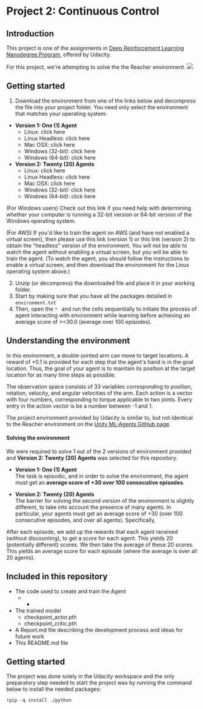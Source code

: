 # Project 2: Continuous Control

## Introduction
This project is one of the assignments in [Deep Reinforcement Learning Nanodegree Program](https://www.udacity.com/course/deep-reinforcement-learning-nanodegree--nd893), offered by Udacity.  

For this project, we're attempting to solve the the Reacher environment.
![](./img/environment_illustration.gif)


## Getting started
1. Download the environment from one of the links below and decompress the file into your project folder.
You need only select the environment that matches your operating system:

* **Version 1: One (1) Agent**
  * Linux: click here
  * Linux Headless: click here
  * Mac OSX: click here
  * Windows (32-bit): click here
  * Windows (64-bit): click here
* **Version 2: Twenty (20) Agents**
  * Linux: click here
  * Linux Headless: click here
  * Mac OSX: click here
  * Windows (32-bit): click here
  * Windows (64-bit): click here

(For Windows users) Check out this link if you need help with determining whether your computer is running a 32-bit version or 64-bit version of the Windows operating system.

(For AWS) If you'd like to train the agent on AWS (and have not enabled a virtual screen), then please use this link (version 1) or this link (version 2) to obtain the "headless" version of the environment. You will not be able to watch the agent without enabling a virtual screen, but you will be able to train the agent. (To watch the agent, you should follow the instructions to enable a virtual screen, and then download the environment for the Linux operating system above.)

2. Unzip (or decompress) the downloaded file and place it in your working folder.
3. Start by making sure that you have all the packages detailed in `environment.txt` 
4. Then, open the `* ` and run the cells sequentially to initiate the process of agent interacting with environment while learning before achieving an average score of >=30.0 (average over 100 episodes). 




## Understanding the environment


In this environment, a double-jointed arm can move to target locations. A reward of +0.1 is provided for each step that the agent's hand is in the goal location. Thus, the goal of your agent is to maintain its position at the target location for as many time steps as possible.

The observation space consists of 33 variables corresponding to position, rotation, velocity, and angular velocities of the arm. Each action is a vector with four numbers, corresponding to torque applicable to two joints. Every entry in the action vector is be a number between -1 and 1.

The project environment provided by Udacity is similar to, but not identical to the Reacher environment on the [Unity ML-Agents GitHub page](https://github.com/Unity-Technologies/ml-agents/blob/master/docs/Learning-Environment-Examples.md#reacher).  



#### Solving the environment

We were required to solve 1 out of the 2 versions of environment provided and **Version 2: Twenty (20) Agents** was selected for this repository.

* **Version 1: One (1) Agent**  
The task is episodic, and in order to solve the environment, the agent must get an **average score of +30 over 100 consecutive episodes**.

* **Version 2: Twenty (20) Agents**  
The barrier for solving the second version of the environment is slightly different, to take into account the presence of many agents. In particular, your agents must get an average score of +30 (over 100 consecutive episodes, and over all agents). Specifically,

After each episode, we add up the rewards that each agent received (without discounting), to get a score for each agent. This yields 20 (potentially different) scores. We then take the average of these 20 scores.
This yields an average score for each episode (where the average is over all 20 agents).


## Included in this repository

* The code used to create and train the Agent
  * * 
* The trained model
  * checkpoint_actor.pth
  * checkpoint_critic.pth
* A Report.md file describing the development process and ideas for future work
* This README.md file

## Getting started
The project was done solely in the Udacity workspace and the only preparatory step needed to start the project was by running the command below to install the needed packages:

```
!pip -q install ./python
```


</br>
